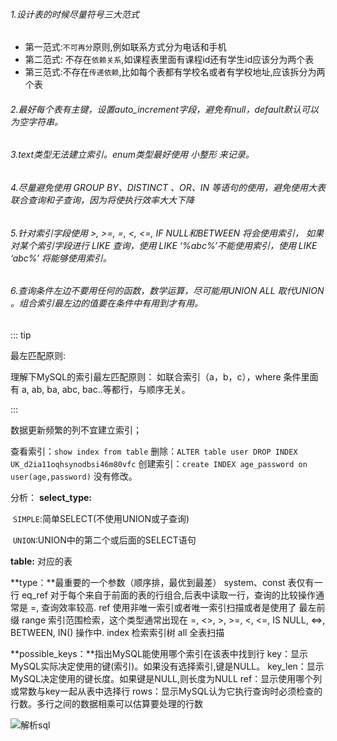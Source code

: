 ###### 1.设计表的时候尽量符号三大范式

- 第一范式:`不可再分`原则,例如联系方式分为电话和手机
- 第二范式: 不存在`依赖关系`,如课程表里面有课程id还有学生id应该分为两个表
- 第三范式:不存在`传递依赖`,比如每个表都有学校名或者有学校地址,应该拆分为两个表

###### 2.最好每个表有主键，设置auto_increment字段，避免有null，default默认可以为空字符串。

###### 3.text类型无法建立索引。enum类型最好使用 小整形 来记录。

###### 4.尽量避免使用 GROUP BY、DISTINCT 、OR、IN 等语句的使用，避免使用大表联合查询和子查询，因为将使执行效率大大下降

###### 5.针对索引字段使用 >, >=, =, <, <=, IF NULL和BETWEEN 将会使用索引， 如果对某个索引字段进行 LIKE 查询，使用 LIKE ‘%abc%’不能使用索引，使用 LIKE ‘abc%’ 将能够使用索引。

###### 6.查询条件左边不要用任何的函数，数学运算，尽可能用UNION ALL 取代UNION 。组合索引最左边的值要在条件中有用到才有用。

::: tip

最左匹配原则: 

理解下MySQL的索引最左匹配原则：
如联合索引（a，b，c），where 条件里面有 a, ab, ba, abc, bac..等都行，与顺序无关。

::: 

数据更新频繁的列不宜建立索引；

查看索引：`show index from table`
删除：`ALTER table user DROP INDEX  UK_d2ia11oqhsynodbsi46m80vfc`
创建索引：`create INDEX age_password on user(age,password)` 
没有修改。

分析：
**select_type:**	 

​	`SIMPLE`:简单SELECT(不使用UNION或子查询)

​       `UNION`:UNION中的第二个或后面的SELECT语句

**table:** 对应的表

**type：**最重要的一个参数（顺序排，最优到最差）
	system、const 表仅有一行
	eq_ref 对于每个来自于前面的表的行组合,后表中读取一行，查询的比较操作通常是 =, 查询效率较高.
	ref 使用非唯一索引或者唯一索引扫描或者是使用了 最左前缀
	range 索引范围检索，这个类型通常出现在 =, <>, >, >=, <, <=, IS NULL, <=>, BETWEEN, IN() 操作中.
	index 检索索引树
	all 全表扫描

**possible_keys：**指出MySQL能使用哪个索引在该表中找到行
       key：显示MySQL实际决定使用的键(索引)。如果没有选择索引,键是NULL。
       key_len：显示MySQL决定使用的键长度。如果键是NULL,则长度为NULL
       ref：显示使用哪个列或常数与key一起从表中选择行
      rows：显示MySQL认为它执行查询时必须检查的行数。多行之间的数据相乘可以估算要处理的行数

![解析sql](https://i.loli.net/2019/06/15/5d04860b08e6764970.jpg)

 